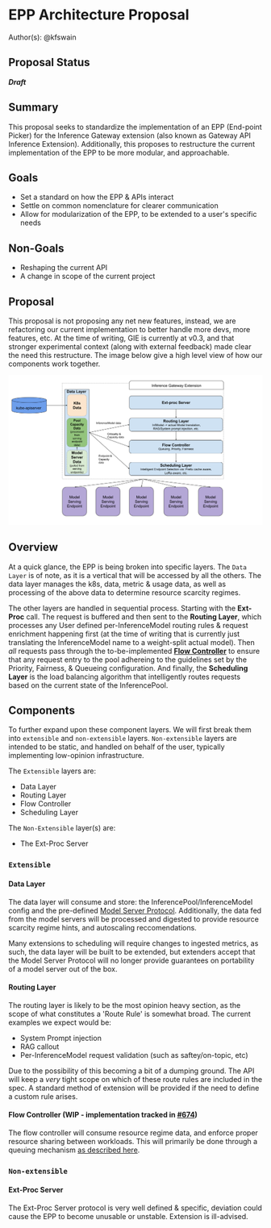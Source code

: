 # EPP Architecture Proposal

Author(s): @kfswain
## Proposal Status
 ***Draft***

## Summary

This proposal seeks to standardize the implementation of an EPP (End-point Picker) for the Inference Gateway extension (also known as Gateway API Inference Extension). Additionally, this proposes to restructure the current implementation of the EPP to be more modular, and approachable.

## Goals

- Set a standard on how the EPP & APIs interact
- Settle on common nomenclature for clearer communication
- Allow for modularization of the EPP, to be extended to a user's specific needs

## Non-Goals

- Reshaping the current API
- A change in scope of the current project

## Proposal

This proposal is not proposing any net new features, instead, we are refactoring our current implementation to better handle more devs, more features, etc. At the time of writing, GIE is currently at v0.3, and that stronger experimental context (along with external feedback) made clear the need this restructure. The image below give a high level view of how our components work together.

<img src="./images/epp_arch.svg" alt="Scheduling Algorithm" width="1000" />

## Overview
At a quick glance, the EPP is being broken into specific layers. The `Data Layer` is of note, as it is a vertical that will be accessed by all the others. The data layer manages the k8s, data, metric & usage data, as well as processing of the above data to determine resource scarcity regimes.

The other layers are handled in sequential process. Starting with the **Ext-Proc** call. The request is buffered and then sent to the **Routing Layer**, which processes any User defined per-InferenceModel routing rules & request enrichment happening first (at the time of writing that is currently just translating the InferenceModel name to a weight-split actual model). Then _all_ requests pass through the to-be-implemented [**Flow Controller**](https://github.com/kubernetes-sigs/gateway-api-inference-extension/issues/674) to ensure that any request entry to the pool adhereing to the guidelines set by the Priority, Fairness, & Queueing configuration. And finally, the **Scheduling Layer** is the load balancing algorithm that intelligently routes requests based on the current state of the InferencePool.

## Components

To further expand upon these component layers. We will first break them into `extensible` and `non-extensible` layers. `Non-extensible` layers are intended to be static, and handled on behalf of the user, typically implementing low-opinion infrastructure. 

The `Extensible` layers are:
- Data Layer
- Routing Layer
- Flow Controller
- Scheduling Layer

The `Non-Extensible` layer(s) are:
- The Ext-Proc Server

### `Extensible`

#### Data Layer

The data layer will consume and store: the InferencePool/InferenceModel config and the pre-defined [Model Server Protocol](../003-model-server-protocol/README.md). Additionally, the data fed from the model servers will be processed and digested to provide resource scarcity regime hints, and autoscaling reccomendations.

Many extensions to scheduling will require changes to ingested metrics, as such, the data layer will be built to be extended, but extenders accept that the Model Server Protocol will no longer provide guarantees on portability of a model server out of the box. 

#### Routing Layer

The routing layer is likely to be the most opinion heavy section, as the scope of what constitutes a 'Route Rule' is somewhat broad. The current examples we expect would be:

- System Prompt injection
- RAG callout
- Per-InferenceModel request validation (such as saftey/on-topic, etc)

Due to the possibility of this becoming a bit of a dumping ground. The API will keep a _very_ tight scope on which of these route rules are included in the spec. A standard method of extension will be provided if the need to define a custom rule arises.

#### Flow Controller (WIP - implementation tracked in [#674](https://github.com/kubernetes-sigs/gateway-api-inference-extension/issues/674))

The flow controller will consume resource regime data, and enforce proper resource sharing between workloads. This will primarily be done through a queuing mechanism [as described here](https://docs.google.com/document/d/1VZL7opFWuwgWquvgiOzLlXAJ633qZ9U-A0ZixGjBgaI/edit?usp=sharing).



### `Non-extensible`

#### Ext-Proc Server

The Ext-Proc Server protocol is very well defined & specific, deviation could cause the EPP to become unusable or unstable. Extension is ill-advised.
